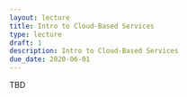 ```yaml
---
layout: lecture
title: Intro to Cloud-Based Services
type: lecture
draft: 1
description: Intro to Cloud-Based Services
due_date: 2020-06-01
---
```


TBD